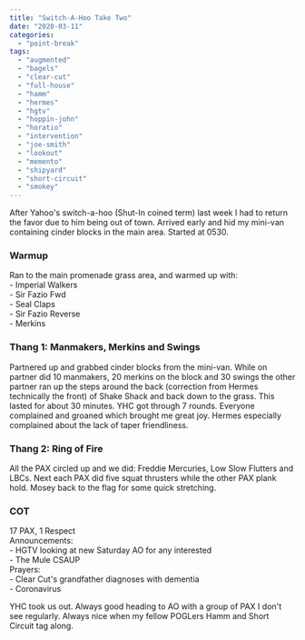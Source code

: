 ```yaml
---
title: "Switch-A-Hoo Take Two"
date: "2020-03-11"
categories: 
  - "point-break"
tags: 
  - "augmented"
  - "bagels"
  - "clear-cut"
  - "full-house"
  - "hamm"
  - "hermes"
  - "hgtv"
  - "hoppin-john"
  - "horatio"
  - "intervention"
  - "joe-smith"
  - "lookout"
  - "memento"
  - "shipyard"
  - "short-circuit"
  - "smokey"
---
```


After Yahoo's switch-a-hoo (Shut-In coined term) last week I had to return the favor due to him being out of town. Arrived early and hid my mini-van containing cinder blocks in the main area. Started at 0530.

### Warmup

Ran to the main promenade grass area, and warmed up with:  
\- Imperial Walkers  
\- Sir Fazio Fwd  
\- Seal Claps  
\- Sir Fazio Reverse  
\- Merkins

### Thang 1: Manmakers, Merkins and Swings

Partnered up and grabbed cinder blocks from the mini-van. While on partner did 10 manmakers, 20 merkins on the block and 30 swings the other partner ran up the steps around the back (correction from Hermes technically the front) of Shake Shack and back down to the grass. This lasted for about 30 minutes. YHC got through 7 rounds. Everyone complained and groaned which brought me great joy. Hermes especially complained about the lack of taper friendliness.

### Thang 2: Ring of Fire

All the PAX circled up and we did: Freddie Mercuries, Low Slow Flutters and LBCs. Next each PAX did five squat thrusters while the other PAX plank hold. Mosey back to the flag for some quick stretching.

### COT

17 PAX, 1 Respect  
Announcements:  
\- HGTV looking at new Saturday AO for any interested  
\- The Mule CSAUP  
Prayers:  
\- Clear Cut's grandfather diagnoses with dementia  
\- Coronavirus  
  
YHC took us out. Always good heading to AO with a group of PAX I don't see regularly. Always nice when my fellow POGLers Hamm and Short Circuit tag along.
